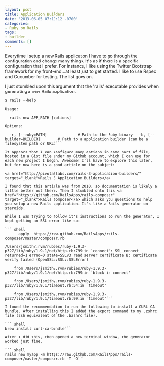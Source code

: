```yaml
---
layout: post
title: Application Builders
date: '2013-06-05 07:11:12 -0700'
categories:
- Ruby on Rails
tags:
- builder
comments: []
---
```

Everytime I setup a new Rails application I have to go through the configuration and change many things. It's as if there is a specific configuration that I prefer. For instance, I like using the Twitter Bootstrap framework for my front-end...at least just to get started. I like to use Rspec and Cucumber for testing. The list goes on.

I just stumbled upon this argument that the 'rails' executable provides when generating a new Rails application.

``` shell
$ rails --help

Usage:

  rails new APP_PATH [options]

Options:

  -r, [--ruby=PATH]              # Path to the Ruby binary   -b, [--builder=BUILDER]        # Path to a application builder (can be a filesystem path or URL)```

It appears that I can configure many options in some sort of file, hosted in a Gist file under my Github account, which I can use for each new project I begin. Awesome! I'll have to explore this later, but for now here is a good article on the subject:

<a href="http://pivotallabs.com/rails-3-application-builders/" target="_blank">Rails 3 Application Builders</a>

I found that this article was from 2010, so documentation is likely a little better out there. Then I stumbled onto this <a href="https://github.com/RailsApps/rails-composer" target="_blank">Rails Composer</a> which asks you questions to help you setup a new Rails application. It's like a Rails generator on steroids.

While I was trying to follow it's instructions to run the generator, I kept getting an SSL error like so:

``` shell
      apply  https://raw.github.com/RailsApps/rails-composer/master/composer.rb

/Users/jsmith/.rvm/rubies/ruby-1.9.3-p327/lib/ruby/1.9.1/net/http.rb:799:in `connect': SSL_connect returned=1 errno=0 state=SSLv3 read server certificate B: certificate verify failed (OpenSSL::SSL::SSLError)

    from /Users/jsmith/.rvm/rubies/ruby-1.9.3-p327/lib/ruby/1.9.1/net/http.rb:799:in `block in connect'

    from /Users/jsmith/.rvm/rubies/ruby-1.9.3-p327/lib/ruby/1.9.1/timeout.rb:54:in `timeout'

    from /Users/jsmith/.rvm/rubies/ruby-1.9.3-p327/lib/ruby/1.9.1/timeout.rb:99:in `timeout'```

I found the recommendation to run the following to install a CURL CA bundle. After installing this I added the export command to my .zshrc file (zsh equivalent of the .bashrc file).

``` shell
brew install curl-ca-bundle```

After I did this, then opened a new terminal window, the generator worked just fine.

``` shell
rails new myapp -m https://raw.github.com/RailsApps/rails-composer/master/composer.rb -T -O```

